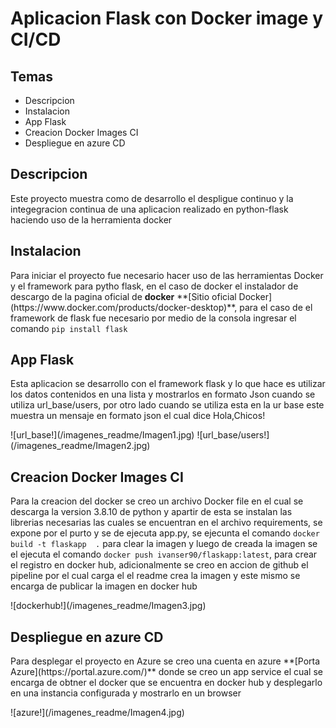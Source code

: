 # Aplicacion Flask con Docker image y CI/CD

## Temas
- Descripcion
- Instalacion
- App Flask
- Creacion Docker Images CI
- Despliegue en azure CD


## Descripcion
<p>Este proyecto muestra como de desarrollo el despligue continuo y la integegracion continua de una aplicacion realizado en python-flask
haciendo uso de la herramienta docker</p>

## Instalacion
<p>Para iniciar el proyecto fue necesario hacer uso de las herramientas Docker y el framework para pytho flask, en el caso de docker el instalador de descargo de la pagina oficial de <strong>docker</strong> **[Sitio oficial Docker](https://www.docker.com/products/docker-desktop)**, para el caso de el framework de flask fue necesario por medio de la consola ingresar el comando <code>pip install flask</code></p>

## App Flask
<p>Esta aplicacion se desarrollo con  el framework flask y lo que hace es utilizar los datos contenidos en una lista y mostrarlos en formato Json cuando se utiliza url_base/users, por otro lado cuando se utiliza esta en la ur base  este muestra un mensaje en formato json el cual dice  Hola,Chicos!</p>
![url_base!](/imagenes_readme/Imagen1.jpg)
![url_base/users!](/imagenes_readme/Imagen2.jpg)

## Creacion Docker Images CI
<p>Para la creacion del docker se creo un archivo Docker file en el cual se descarga la version 3.8.10 de python y apartir  de esta se instalan las librerias necesarias las cuales se encuentran en el archivo requirements, se expone por el purto y se de ejecuta app.py, se ejecunta el comando <code>docker build -t flaskapp  .</code>
para clear la imagen y luego de creada la imagen se el ejecuta el comando <code>docker push ivanser90/flaskapp:latest</code>, para crear el registro en docker hub, adicionalmente se creo en accion  de github el pipeline por el cual carga el el readme crea la imagen y este mismo se encarga de publicar la imagen en docker hub</p>
![dockerhub!](/imagenes_readme/Imagen3.jpg)

## Despliegue en azure CD
<p>Para desplegar el proyecto en Azure se creo una cuenta en azure **[Porta Azure](https://portal.azure.com/)**  donde se creo un app service el cual se encarga de obtner el docker que se encuentra en docker hub y desplegarlo en una instancia configurada y mostrarlo en un browser</p>
![azure!](/imagenes_readme/Imagen4.jpg)
